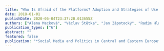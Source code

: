 ```yaml
---
title: "Who Is Afraid of the Platforms? Adoption and Strategies of Use of Social Media by Politicians in the Czech Republic"
date: 2018-01-01
publishDate: 2020-06-04T23:37:20.013655Z
authors: ["Alena Macková", "Václav Štětka", "Jan Zápotocký", "Radim Hladik"]
publication_types: ["6"]
abstract: ""
featured: false
publication: "*Social Media and Politics in Central and Eastern Europe*"
---
```



